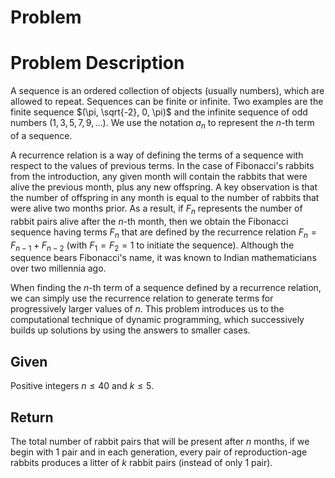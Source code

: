 # Problem
# Problem Description

A sequence is an ordered collection of objects (usually numbers), which are allowed to repeat. Sequences can be finite or infinite. Two examples are the finite sequence $(\pi, \sqrt{-2}, 0, \pi)$ and the infinite sequence of odd numbers $(1, 3, 5, 7, 9, \ldots)$. We use the notation $a_n$ to represent the $n$-th term of a sequence.

A recurrence relation is a way of defining the terms of a sequence with respect to the values of previous terms. In the case of Fibonacci's rabbits from the introduction, any given month will contain the rabbits that were alive the previous month, plus any new offspring. A key observation is that the number of offspring in any month is equal to the number of rabbits that were alive two months prior. As a result, if $F_n$ represents the number of rabbit pairs alive after the $n$-th month, then we obtain the Fibonacci sequence having terms $F_n$ that are defined by the recurrence relation $F_n = F_{n-1} + F_{n-2}$ (with $F_1 = F_2 = 1$ to initiate the sequence). Although the sequence bears Fibonacci's name, it was known to Indian mathematicians over two millennia ago.

When finding the $n$-th term of a sequence defined by a recurrence relation, we can simply use the recurrence relation to generate terms for progressively larger values of $n$. This problem introduces us to the computational technique of dynamic programming, which successively builds up solutions by using the answers to smaller cases.

## Given

Positive integers $n \leq 40$ and $k \leq 5$.

## Return

The total number of rabbit pairs that will be present after $n$ months, if we begin with 1 pair and in each generation, every pair of reproduction-age rabbits produces a litter of $k$ rabbit pairs (instead of only 1 pair).
